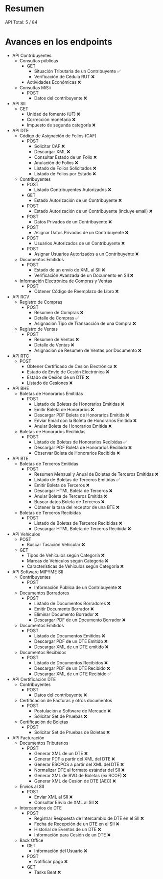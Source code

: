 # Resumen
API Total: 5 / 84

# Avances en los endpoints

- API Contribuyentes
	- Consultas públicas
		- GET
			- Situación Tributaria de un Contribuyente ✅
			- Verificación de Cédula RUT ❌
		- Actividades Económicas ❌
	- Consultas MiSii
		- POST
			- Datos del contribuyente ❌
- API SII
	- GET
		- Unidad de fomento (UF) ❌
		- Corrección monetaria ❌
		- Impuesto de segunda categoría ❌
- API DTE
	- Código de Asignación de Folios (CAF)
		- POST
			- Solicitar CAF ❌
			- Descargar XML ❌
			- Consultar Estado de un Folio ❌
			- Anulación de Folios ❌
			- Listado de Folios Solicitados ❌
			- Listado de Folios por Estado ❌
	- Contribuyentes
		- POST
			- Listado Contribuyentes Autorizados ❌
		- GET
			- Estado Autorización de un Contribuyente ❌
		- POST
			- Estado Autorización de un Contribuyente (incluye email) ❌
		- POST
			- Datos Privados de un Contribuyente ❌
		- POST
			- Asignar Datos Privados de un Contribuyente ❌
		- POST
			- Usuarios Autorizados de un Contribuyente ❌
		- POST
			- Asignar Usuarios Autorizados a un Contribuyente ❌
	- Documentos Emitidos
		- POST
			- Estado de un envío de XML al SII ❌
			- Verificación Avanzada de un Documento en SII ❌
	- Información Electrónica de Compras y Ventas
		- POST
			- Obtener Código de Reemplazo de Libro ❌
- API RCV
	- Registro de Compras
		- POST
			- Resumen de Compras ❌
			- Detalle de Compras ✅
			- Asignación Tipo de Transacción de una Compra ❌
	- Registro de Ventas
		- POST
			- Resumen de Ventas ❌
			- Detalle de Ventas ❌
			- Asignación de Resumen de Ventas por Documento ❌
- API RTC
	- POST
		- Obtener Certificado de Cesión Electrónica ❌
		- Estado de Envío de Cesión Electrónica ❌
		- Estado de Cesión de un DTE ❌
		- Listado de Cesiones ❌
- API BHE
	- Boletas de Honorarios Emitidas
		- POST
			- Listado de Boletas de Honorarios Emitidas ❌
			- Emitir Boleta de Honorarios ❌
			- Descargar PDF Boleta de Honorarios Emitida ❌
			- Enviar Email con la Boleta de Honorarios Emitida ❌
			- Anular Boleta de Honorarios Emitida ❌
	- Boletas de Honorarios Recibidas
		- POST
			- Listado de Boletas de Honorarios Recibidas ✅
			- Descargar PDF Boleta de Honorarios Recibida ❌
			- Observar Boleta de Honorarios Recibida ❌
- API BTE
	- Boletas de Terceros Emitidas
		- POST
			- Resumen Mensual y Anual de Boletas de Terceros Emitidas ❌
			- Listado de Boletas de Terceros Emitidas ✅
			- Emitir Boleta de Terceros ❌
			- Descargar HTML Boleta de Terceros ❌
			- Anular Boleta de Terceros Emitida ❌
			- Buscar datos Boleta de Terceros ❌
			- Obtener la tasa del receptor de una BTE ❌
	- Boletas de Terceros Recibidas
		- POST
			- Listado de Boletas de Terceros Recibidas ❌
			- Descargar HTML Boleta de Terceros Recibida ❌
- API Vehículos
	- POST
		- Buscar Tasación Vehicular ❌
	- GET
		- Tipos de Vehículos según Categoría ❌
		- Marcas de Vehículos según Categoría ❌
		- Características de Vehículos según Categoría ❌
- API Software MIPYME SII
	- Contribuyentes
		- POST
			- Información Pública de un Contribuyente ❌
	- Documentos Borradores
		- POST
			- Listado de Documentos Borradores ❌
			- Emitir Documento Borrador ❌
			- Eliminar Documento Borrador ❌
			- Descargar PDF de un Documento Borrador ❌
	- Documentos Emitidos
		- POST
			- Listado de Documentos Emitidos ❌
			- Descargar PDF de un DTE Emitido ❌
			- Descargar XML de un DTE emitido ❌
	- Documentos Recibidos
		- POST
			- Listado de Documentos Recibidos ❌
			- Descargar PDF de un DTE Recibido ❌
			- Descargar XML de un DTE Recibido ✅
- API Certificación DTE
	- Contribuyentes
		- POST
			- Datos del contribuyente ❌
	- Certificación de Facturas y otros documentos
		- POST
			- Postulación a Software de Mercado ❌
			- Solicitar Set de Pruebas ❌
	- Certificación de Boletas
		- POST
			- Solicitar Set de Pruebas de Boletas ❌
- API Facturación
	- Documentos Tributarios
		- POST
			- Generar XML de un DTE ❌
			- Generar PDF a partir del XML del DTE ❌
			- Generar ESCPOS a partir del XML del DTE ❌
			- Normalizar DTE al formato estándar del SII ❌
			- Generar XML de RVD de Boletas (ex RCOF) ❌
			- Generar XML de Cesión de DTE (AEC) ❌
	- Envíos al SII
		- POST
			- Enviar XML al SII ❌
			- Consultar Envio de XML al SII ❌
	- Intercambios de DTE
		- POST
			- Registrar Respuesta de Intercambio de DTE en el SII ❌
			- Fecha de Recepción de un DTE en el SII ❌
			- Historial de Eventos de un DTE ❌
			- Información para Cesión de un DTE ❌
	- Back Office
		- GET
			- Información del Usuario ❌
		- POST
			- Notificar pago ❌
		- GET
			- Tasks Beat ❌
